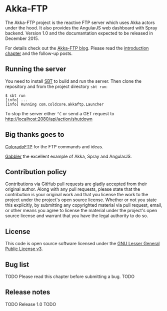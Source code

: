 # Akka-FTP

The Akka-FTP project is the reactive FTP server which uses Akka actors under the hood. It also provides the AngularJS web dashboard with Spray backend. Version 1.0 and the documantation expected to be released in December 2015.

For details check out the [Akka-FTP blog](http://akka-ftp.blogspot.co.uk).
Please read the [introduction chapter](http://akka-ftp.blogspot.co.uk/2015/12/introduction-to-akka-ftp.html) and the follow-up posts.

## Running the server ##

You need to install [SBT](http://www.scala-sbt.org) to build and run the server. Then clone the repository and from the project directory `sbt run`:

```
$ sbt run
[info] ...
[info] Running com.coldcore.akkaftp.Launcher
```

To stop the server either `^C` or send a GET request to [http://localhost:2080/api/action/shutdown](http://localhost:2080/api/action/shutdown)

## Big thanks goes to ##

[ColoradoFTP](https://bitbucket.org/nolife/coloradoftp) for the FTP commands and ideas.

[Gabbler](https://github.com/hseeberger/gabbler) the excellent example of Akka, Spray and AngularJS.

## Contribution policy ##

Contributions via GitHub pull requests are gladly accepted from their original author. Along with any pull requests, please state that the contribution is your original work and that you license the work to the project under the project's open source license. Whether or not you state this explicitly, by submitting any copyrighted material via pull request, email, or other means you agree to license the material under the project's open source license and warrant that you have the legal authority to do so.

## License ##

This code is open source software licensed under the [GNU Lesser General Public License v3](http://www.gnu.org/licenses/lgpl-3.0.en.html).


## Bug list ##

TODO Please read this chapter before submitting a bug. TODO

## Release notes ##

TODO Release 1.0 TODO

